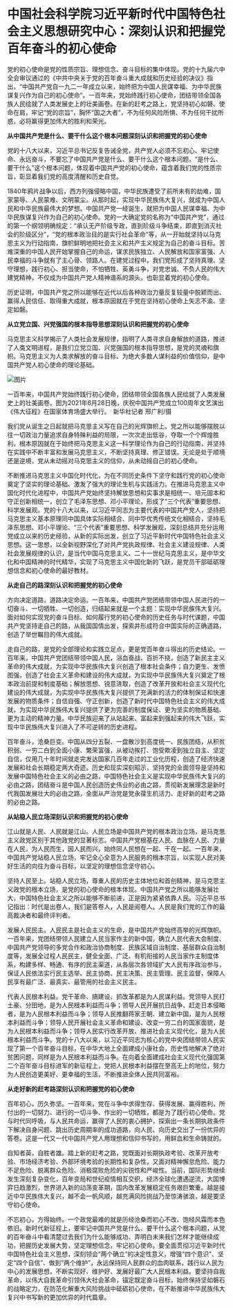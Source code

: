 # 中国社会科学院习近平新时代中国特色社会主义思想研究中心：深刻认识和把握党百年奋斗的初心使命

党的初心使命是党的性质宗旨、理想信念、奋斗目标的集中体现。党的十九届六中全会审议通过的《中共中央关于党的百年奋斗重大成就和历史经验的决议》指出，“中国共产党自一九二一年成立以来，始终把为中国人民谋幸福、为中华民族谋复兴作为自己的初心使命”。一百年来，党始终践行初心使命，团结带领全国各族人民绘就了人类发展史上的壮美画卷。在新的赶考之路上，党坚持初心如磐、使命在肩，牢记“党的宗旨”，胸怀“国之大者”，不为任何风险所惧、不为任何干扰所惑，必将赢得更加伟大的胜利和荣光。



**从中国共产党是什么、要干什么这个根本问题深刻认识和把握党的初心使命**



党的十八大以来，习近平总书记反复告诫全党，共产党人必须不忘初心、牢记使命、永远奋斗，不要忘了中国共产党是什么、要干什么这个根本问题。“是什么、要干什么”这个根本问题，体现着中国共产党的初心使命，蕴含着我们党的性质宗旨，彰显着我们党的高度清醒和历史自觉。



1840年鸦片战争以后，西方列强侵略中国，中华民族遭受了前所未有的劫难，国家蒙辱、人民蒙难、文明蒙尘。从那时起，实现中华民族伟大复兴，就成为中国人民和中华民族最伟大的梦想。中国共产党一经诞生，就把为中国人民谋幸福、为中华民族谋复兴作为自己的初心使命。党的一大确定党的名称为“中国共产党”，通过的第一个纲领明确规定：“承认无产阶级专政，直到阶级斗争结束，即直到消灭社会的阶级区分”，“党的根本政治目的是实行社会革命”等，从一开始就坚持以马克思主义为行动指南，旗帜鲜明地把社会主义和共产主义规定为自己的奋斗目标。苦难深重的中国人民开始掌握自己的命运，谋求民族独立、人民解放和国家富强、人民幸福的斗争就有了主心骨、领路人。在建党过程中，我们党形成了坚持真理、坚守理想，践行初心、担当使命，不怕牺牲、英勇斗争，对党忠诚、不负人民的伟大建党精神，不仅成为中国共产党人精神谱系的源头，也彰显着党的初心使命。



历史证明，中国共产党之所以能够在近代以后各种政治力量反复较量中脱颖而出、赢得人民信任、取得重大成就，根本原因就在于党在坚持初心使命上矢志不渝、坚定如磐。



**从立党立国、兴党强国的根本指导思想深刻认识和把握党的初心使命**



马克思主义科学揭示了人类社会发展规律，指明了人类寻求自身解放的道路，推进了人类文明进程，是我们立党立国、兴党强国的根本指导思想，是党的灵魂和旗帜。马克思主义为人类求解放的奋斗目标、为绝大多数人谋利益的价值信仰，是中国共产党人初心使命的理论基础。



![图片](https://mmbiz.qpic.cn/mmbiz_jpg/ibNBRw8hibzQkLVySP7gKSQehV9Jwcmp03ZYWnH281SicWibtRuicmLES4fxVprVekSCHibXcnzEeHn54mlMxdjj0JbA/640?wx_fmt=jpeg&wxfrom=5&wx_lazy=1&wx_co=1)

一百年来，中国共产党始终践行初心使命，团结带领全国各族人民绘就了人类发展史上的壮美画卷。图为2021年6月28日晚，庆祝中国共产党成立100周年文艺演出《伟大征程》在国家体育场盛大举行。　新华社记者 邢广利/摄



我们党从诞生之日起就把马克思主义写在自己的光辉旗帜上。党之所以能够摆脱以往一切政治力量追求自身特殊利益的局限，一次次走出低谷，夺取一个个辉煌胜利，根本原因就在于始终把马克思主义这一科学理论作为自己的行动指南，并坚持在实践中不断丰富和发展马克思主义，不断坚持真理、修正错误。无论是处于顺境还是逆境，党从未动摇对马克思主义的信仰，从未动摇自己的初心使命。



不断推进马克思主义中国化时代化，为在不同历史条件下坚守和践行党的初心使命奠定了坚实的理论基础、激发了强大的理论生机与实践活力。在推进马克思主义中国化时代化进程中，中国共产党始终坚持解放思想和实事求是相统一、培元固本和守正创新相统一，创立了毛泽东思想、邓小平理论，形成了“三个代表”重要思想、科学发展观。党的十八大以来，以习近平同志为主要代表的中国共产党人，坚持把马克思主义基本原理同中国具体实际相结合、同中华优秀传统文化相结合，坚持毛泽东思想、邓小平理论、“三个代表”重要思想、科学发展观，深刻总结并充分运用党成立以来的历史经验，从新的实际出发，创立了习近平新时代中国特色社会主义思想。这一思想，以全新视野深化了对共产党执政规律、社会主义建设规律、人类社会发展规律的认识，是当代中国马克思主义、二十一世纪马克思主义，是中华文化和中国精神的时代精华，实现了马克思主义中国化新的飞跃，是党员干部砥砺理想信念和初心使命的最好教材。



**从走自己的路深刻认识和把握党的初心使命**



方向决定道路，道路决定命运。一百年来，中国共产党团结带领中国人民进行的一切奋斗、一切牺牲、一切创造，归结起来就是一个主题：实现中华民族伟大复兴。面对如何实现党的奋斗目标、如何履行党的初心使命的历史任务与时代课题，中国共产党坚持走自己的路，从我国国情出发，探索并形成符合中国实际的正确道路，创造了举世瞩目的伟大成就。



走自己的路，是党的全部理论和实践立足点，更是党百年奋斗得出的历史结论。一百年来，中国共产党团结带领中国人民，浴血奋战、百折不挠，创造了新民主主义革命的伟大成就，为实现中华民族伟大复兴创造了根本社会条件；自力更生、发愤图强，创造了社会主义革命和建设的伟大成就，为实现中华民族伟大复兴奠定了根本政治前提和制度基础；解放思想、锐意进取，创造了改革开放和社会主义现代化建设的伟大成就，为实现中华民族伟大复兴提供了充满新的活力的体制保证和快速发展的物质条件；自信自强、守正创新，创造了新时代中国特色社会主义的伟大成就，为实现中华民族伟大复兴提供了更为完善的制度保证、更为坚实的物质基础、更为主动的精神力量。中华民族迎来了从站起来、富起来到强起来的伟大飞跃，实现中华民族伟大复兴进入了不可逆转的历史进程。



百年奋斗，沧桑巨变。中国从四分五裂、一盘散沙到高度统一、民族团结，从积贫积弱、一穷二白到全面小康、繁荣富强，从被动挨打、饱受欺凌到独立自主、坚定自信，仅用几十年时间就走完发达国家几百年走过的工业化历程，创造了经济快速发展和社会长期稳定两大奇迹。历史和现实深刻昭示，坚持党的全面领导是坚持和发展中国特色社会主义的必由之路，中国特色社会主义是实现中华民族伟大复兴的必由之路，团结奋斗是中国人民创造历史伟业的必由之路，贯彻新发展理念是新时代我国发展壮大的必由之路，全面从严治党是党永葆生机活力、走好新的赶考之路的必由之路。



**从站稳人民立场深刻认识和把握党的初心使命**



江山就是人民、人民就是江山。人民立场是中国共产党的根本政治立场，是马克思主义政党区别于其他政党的显著标志。中国共产党根基在人民、血脉在人民、力量在人民，为人民而生，因人民而兴，始终同人民想在一起、干在一起。一百年来，中国共产党站稳人民立场，牢记全心全意为人民服务的根本宗旨，以实现人民对美好生活的向往为奋斗目标，以坚定的理想信念坚守初心。



坚持人民至上。站稳人民立场，尊重人民的历史主体地位和首创精神，是马克思主义政党的根本立场，是党的初心使命的根本体现。中国共产党之所以能够发展壮大，中国特色社会主义之所以能够不断前进，正是因为紧紧依靠人民。习近平总书记指出：时代是出卷人，我们是答卷人，人民是阅卷人。人民是我们党的工作的最高裁决者和最终评判者。



发展人民民主。人民民主是社会主义的生命，是中国共产党始终高举的光辉旗帜。一百年来，党团结带领人民建立人民当家作主的新中国，确立人民代表大会制度、中国共产党领导的多党合作和政治协商制度、民族区域自治制度、基层群众自治制度等，发展全过程人民民主，健全全面、广泛、有机衔接的人民当家作主制度体系，构建多样、畅通、有序的民主渠道，从各层次各领域扩大人民有序政治参与，保证人民依法实行民主选举、民主协商、民主决策、民主管理、民主监督，保障人民享有最广泛、最真实、最管用的社会主义民主。



代表人民根本利益。党干革命、搞建设、抓改革都是为人民谋利益。党领导人民打土豪、分田地，是为人民根本利益而斗争；领导人民开展抗日战争、赶走日本侵略者，是为人民根本利益而斗争；领导人民推翻蒋家王朝、建立新中国，是为人民根本利益而斗争；领导人民开展社会主义革命和建设、改变一穷二白的国家面貌，是为人民根本利益而斗争；领导人民实行改革开放、推进社会主义现代化，是为人民根本利益而斗争。党的十八大以来，以习近平同志为核心的党中央团结带领人民实现了第一个百年奋斗目标，在中华大地上全面建成小康社会，历史性地解决了绝对贫困问题，同样是为人民根本利益而斗争。在向着全面建成社会主义现代化强国第二个百年奋斗目标进军的新征程上，党把人民根本利益摆在至高无上的地位，努力为人民创造更美好、更幸福的生活，不断推进全体人民共同富裕。



**从走好新的赶考路深刻认识和把握党的初心使命**



百年初心，历久弥坚。一百年来，党在斗争中求得生存、获得发展、赢得胜利，所付出的一切努力、进行的一切斗争、作出的一切牺牲，都是为了践行初心使命。党与时代同呼吸，与人民共命运，赢得了人民的衷心拥护，探索出一条长期执政条件下解决自身问题、跳出历史周期率的成功道路，向人民、向历史交出了一份优异的答卷。这是一代又一代中国共产党人用理想和信仰书写的，用鲜血和生命铸就的。



自知者英，自胜者雄。踏上新的赶考之路，党既面对长期执政考验、改革开放考验、市场经济考验、外部环境考验的长期性和复杂性，又面对精神懈怠危险、能力不足危险、脱离群众危险、消极腐败危险的尖锐性和严峻性。当前，国际形势继续发生深刻复杂变化，百年变局和世纪疫情相互交织，经济全球化遭遇逆流，大国博弈日趋激烈，世界进入新的动荡变革期，国内改革发展稳定任务艰巨繁重。越是接近中华民族伟大复兴，越不会一帆风顺，越充满风险挑战乃至惊涛骇浪，越是要坚守初心使命。



不忘初心，方得始终。一个政党最难的就是历经沧桑而初心不改、饱经风霜而本色依旧。新时代新征程上，要牢记中国共产党是什么、要干什么这个根本问题，从党的百年奋斗中看清楚过去我们为什么能够成功、弄明白未来我们怎样才能继续成功，把握历史发展大势，坚定理想信念，牢记初心使命。要全面贯彻习近平新时代中国特色社会主义思想，深刻领会“两个确立”的决定性意义，增强“四个意识”、坚定“四个自信”、做到“两个维护”，永远保持同人民群众的血肉联系，践行以人民为中心的发展思想，不断实现好、维护好、发展好最广大人民根本利益。要坚持自我革命，以伟大自我革命引领伟大社会革命，锚定既定奋斗目标，始终保持坚如磐石的战略定力，在防范化解重大风险挑战中砥砺初心使命，在不断推进中华民族伟大复兴中书写新的更加优异的时代篇章。